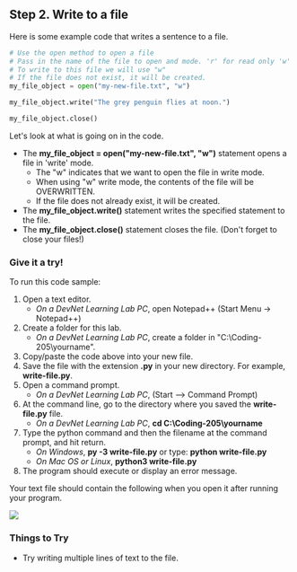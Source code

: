 ## Step 2. Write to a file
Here is some example code that writes a sentence to a file.

```python
# Use the open method to open a file
# Pass in the name of the file to open and mode. 'r' for read only 'w' if you want to write to the file
# To write to this file we will use "w"
# If the file does not exist, it will be created.
my_file_object = open("my-new-file.txt", "w")

my_file_object.write("The grey penguin flies at noon.")

my_file_object.close()

```
Let's look at what is going on in the code.

* The **my_file_object = open("my-new-file.txt", "w")** statement opens a file in 'write' mode.
    * The "w" indicates that we want to open the file in write mode.
    * When using "w" write mode, the contents of the file will be OVERWRITTEN.
    * If the file does not already exist, it will be created.
* The **my_file_object.write()** statement writes the specified statement to the file.
* The **my_file_object.close()** statement closes the file. (Don't forget to close your files!)

### Give it a try!

To run this code sample:
1. Open a text editor.
    * *On a DevNet Learning Lab PC*, open Notepad++ (Start Menu -> Notepad++)
3. Create a folder for this lab.
    * *On a DevNet Learning Lab PC*, create a folder in "C:\Coding-205\yourname".
6. Copy/paste the code above into your new file.
7. Save the file with the extension **.py** in your new directory.  For example, **write-file.py**.
8. Open a command prompt.
    * *On a DevNet Learning Lab PC*, (Start --> Command Prompt)
9. At the command line, go to the directory where you saved the **write-file.py** file.
    * *On a DevNet Learning Lab PC*, **cd C:\Coding-205\yourname**
10. Type the python command and then the filename at the command prompt, and hit return.
    * *On Windows*, **py -3 write-file.py** or type: **python write-file.py**
    * *On Mac OS or Linux*, **python3 write-file.py**
11. The program should execute or display an error message.

Your text file should contain the following when you open it after running your program.

![](/posts/files/coding-205-writing-file-ga/assets/images/step2-results.jpg)

### Things to Try
* Try writing multiple lines of text to the file.
